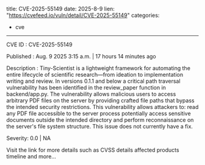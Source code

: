  
title: CVE-2025-55149
date: 2025-8-9
lien: "https://cvefeed.io/vuln/detail/CVE-2025-55149"
categories:
  - cve
---

CVE ID : CVE-2025-55149

Published :  Aug. 9
2025
3:15 a.m. | 17 hours
14 minutes ago

Description : Tiny-Scientist is a lightweight framework for automating the entire lifecycle of scientific research—from ideation to implementation
writing
and review. In versions 0.1.1 and below
a critical path traversal vulnerability has been identified in the review_paper function in backend/app.py. The vulnerability allows malicious users to access arbitrary PDF files on the server by providing crafted file paths that bypass the intended security restrictions. This vulnerability allows attackers to: read any PDF file accessible to the server process
potentially access sensitive documents outside the intended directory and perform reconnaissance on the server's file system structure. This issue does not currently have a fix.

Severity: 0.0 | NA

Visit the link for more details
such as CVSS details
affected products
timeline
and more...

